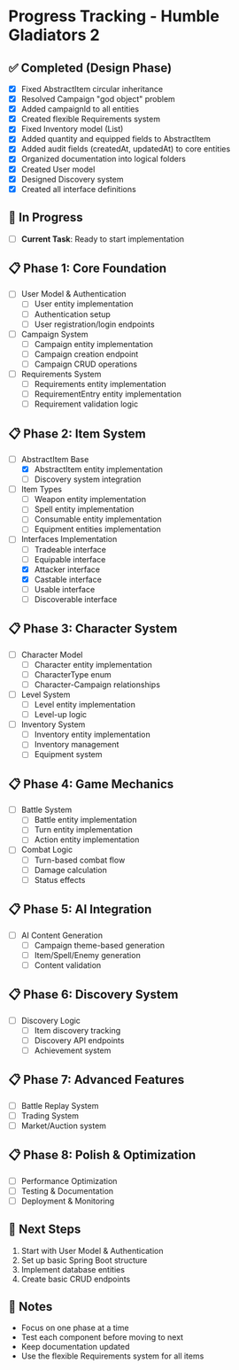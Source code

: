 # Progress Tracking - Humble Gladiators 2

## ✅ Completed (Design Phase)

- [x] Fixed AbstractItem circular inheritance
- [x] Resolved Campaign "god object" problem
- [x] Added campaignId to all entities
- [x] Created flexible Requirements system
- [x] Fixed Inventory model (List<AbstractItem>)
- [x] Added quantity and equipped fields to AbstractItem
- [x] Added audit fields (createdAt, updatedAt) to core entities
- [x] Organized documentation into logical folders
- [x] Created User model
- [x] Designed Discovery system
- [x] Created all interface definitions

## 🔄 In Progress

- [ ] **Current Task**: Ready to start implementation

## 📋 Phase 1: Core Foundation

- [ ] User Model & Authentication
    - [ ] User entity implementation
    - [ ] Authentication setup
    - [ ] User registration/login endpoints
- [ ] Campaign System
    - [ ] Campaign entity implementation
    - [ ] Campaign creation endpoint
    - [ ] Campaign CRUD operations
- [ ] Requirements System
    - [ ] Requirements entity implementation
    - [ ] RequirementEntry entity implementation
    - [ ] Requirement validation logic

## 📋 Phase 2: Item System

- [ ] AbstractItem Base
    - [X] AbstractItem entity implementation
    - [ ] Discovery system integration
- [ ] Item Types
    - [ ] Weapon entity implementation
    - [ ] Spell entity implementation
    - [ ] Consumable entity implementation
    - [ ] Equipment entities implementation
- [ ] Interfaces Implementation
    - [ ] Tradeable interface
    - [ ] Equipable interface
    - [X] Attacker interface
    - [X] Castable interface
    - [ ] Usable interface
    - [ ] Discoverable interface

## 📋 Phase 3: Character System

- [ ] Character Model
    - [ ] Character entity implementation
    - [ ] CharacterType enum
    - [ ] Character-Campaign relationships
- [ ] Level System
    - [ ] Level entity implementation
    - [ ] Level-up logic
- [ ] Inventory System
    - [ ] Inventory entity implementation
    - [ ] Inventory management
    - [ ] Equipment system

## 📋 Phase 4: Game Mechanics

- [ ] Battle System
    - [ ] Battle entity implementation
    - [ ] Turn entity implementation
    - [ ] Action entity implementation
- [ ] Combat Logic
    - [ ] Turn-based combat flow
    - [ ] Damage calculation
    - [ ] Status effects

## 📋 Phase 5: AI Integration

- [ ] AI Content Generation
    - [ ] Campaign theme-based generation
    - [ ] Item/Spell/Enemy generation
    - [ ] Content validation

## 📋 Phase 6: Discovery System

- [ ] Discovery Logic
    - [ ] Item discovery tracking
    - [ ] Discovery API endpoints
    - [ ] Achievement system

## 📋 Phase 7: Advanced Features

- [ ] Battle Replay System
- [ ] Trading System
- [ ] Market/Auction system

## 📋 Phase 8: Polish & Optimization

- [ ] Performance Optimization
- [ ] Testing & Documentation
- [ ] Deployment & Monitoring

## 🎯 Next Steps

1. Start with User Model & Authentication
2. Set up basic Spring Boot structure
3. Implement database entities
4. Create basic CRUD endpoints

## 📝 Notes

- Focus on one phase at a time
- Test each component before moving to next
- Keep documentation updated
- Use the flexible Requirements system for all items
